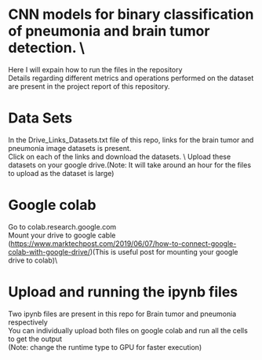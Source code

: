 # CNN models for binary classification of pneumonia and brain tumor detection. \ 

Here I will expain how to run the files in the repository \
Details regarding different metrics and operations performed on the dataset are present in the project report of this repository.

# Data Sets

In the Drive_Links_Datasets.txt file of this repo, links for the brain tumor and pneumonia image datasets is present. \
Click on each of the links and download the datasets. \ 
Upload these datasets on your google drive.(Note: It will take around an hour for the files to upload as the dataset is large)

#  Google colab

Go to colab.research.google.com \
Mount your drive to google cable (https://www.marktechpost.com/2019/06/07/how-to-connect-google-colab-with-google-drive/)(This is useful post for mounting your google drive to colab)\

# Upload and running the ipynb files

Two ipynb files are present in this repo for Brain tumor and pneumonia respectively\
You can individually upload both files on google colab and run all the cells to get the output\
(Note: change the runtime type to GPU for faster execution)


